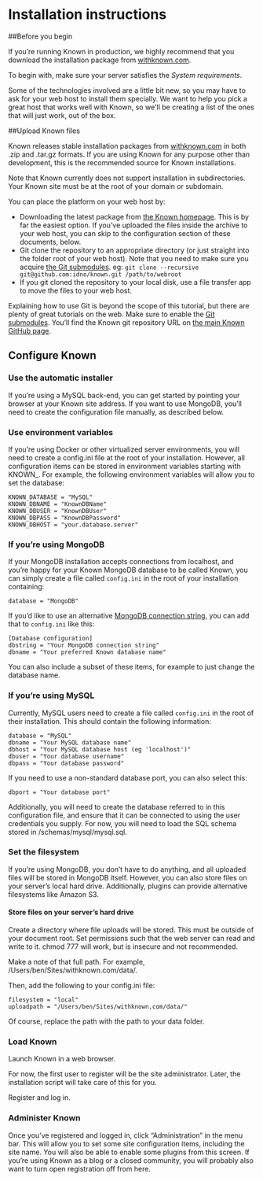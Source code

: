 # Installation instructions

##Before you begin

If you’re running Known in production, we highly recommend that you download the installation package from [withknown.com](https://withknown.com).

To begin with, make sure your server satisfies the _System requirements_.

Some of the technologies involved are a little bit new, so you may have to ask for your web host to install them specially. We want to help you pick a great host that works well with Known, so we'll be creating a list of the ones that will just work, out of the box.

##Upload Known files

Known releases stable installation packages from [withknown.com](https://withknown.com) in both .zip and .tar.gz formats. If you are using Known for any purpose other than development, this is the recommended source for Known installations.

Note that Known currently does not support installation in subdirectories. Your Known site must be at the root of your domain or subdomain.

You can place the platform on your web host by:

+ Downloading the latest package from [the Known homepage](https://withknown.com/). This is by far the easiest option. If you’ve uploaded the files inside the archive to your web host, you can skip to the configuration section of these documents, below.
+ Git clone the repository to an appropriate directory (or just straight into the folder root of your web host). Note that you need to make sure you acquire [the Git submodules](http://git-scm.com/book/en/v2/Git-Tools-Submodules). eg: ```git clone --recursive git@github.com:idno/known.git /path/to/webroot```
+ If you git cloned the repository to your local disk, use a file transfer app to move the files to your web host.

Explaining how to use Git is beyond the scope of this tutorial, but there are plenty of great tutorials on the web. Make sure to enable the [Git submodules](http://git-scm.com/book/en/v2/Git-Tools-Submodules). You’ll find the Known git repository URL on [the main Known GitHub page](https://github.com/idno/idno).

## Configure Known

### Use the automatic installer

If you’re using a MySQL back-end, you can get started by pointing your browser at your Known site address. If you want to use MongoDB, you’ll need to create the configuration file manually, as described below.

### Use environment variables

If you’re using Docker or other virtualized server environments, you will need to create a config.ini file at the root of your installation. However, all configuration items can be stored in environment variables starting with KNOWN_. For example, the following environment variables will allow you to set the database:

    KNOWN_DATABASE = "MySQL"
    KNOWN_DBNAME = "KnownDBName"
    KNOWN_DBUSER = "KnownDBUser"
    KNOWN_DBPASS = "KnownDBPassword"
    KNOWN_DBHOST = "your.database.server"

### If you’re using MongoDB

If your MongoDB installation accepts connections from localhost, and you’re happy for your Known MongoDB database to be called Known, you can simply create a file called ```config.ini``` in the root of your installation containing:

    database = "MongoDB"

If you’d like to use an alternative [MongoDB connection string](http://docs.mongodb.org/manual/reference/connection-string/), you can add that to ```config.ini``` like this:

    [Database configuration]
    dbstring = "Your MongoDB connection string"
    dbname = "Your preferred Known database name"

You can also include a subset of these items, for example to just change the database name.

### If you’re using MySQL

Currently, MySQL users need to create a file called ```config.ini``` in the root of their installation. This should contain the following information:

    database = "MySQL"
    dbname = "Your MySQL database name"
    dbhost = "Your MySQL database host (eg 'localhost')"
    dbuser = "Your database username"
    dbpass = "Your database password"

If you need to use a non-standard database port, you can also select this:

    dbport = "Your database port"

Additionally, you will need to create the database referred to in this configuration file, and ensure that it can be connected to using the user credentials you supply. For now, you will need to load the SQL schema stored in /schemas/mysql/mysql.sql.

### Set the filesystem

If you’re using MongoDB, you don’t have to do anything, and all uploaded files will be stored in MongoDB itself. However, you can also store files on your server’s local hard drive. Additionally, plugins can provide alternative filesystems like Amazon S3.

#### Store files on your server’s hard drive

Create a directory where file uploads will be stored. This must be outside of your document root. Set permissions such that the web server can read and write to it. chmod 777 will work, but is insecure and not recommended.

Make a note of that full path. For example, /Users/ben/Sites/withknown.com/data/.

Then, add the following to your config.ini file:

    filesystem = "local"
    uploadpath = "/Users/ben/Sites/withknown.com/data/"

Of course, replace the path with the path to your data folder.

### Load Known

Launch Known in a web browser.

For now, the first user to register will be the site administrator. Later, the installation script will take care of this for you.

Register and log in.

### Administer Known

Once you’ve registered and logged in, click “Administration” in the menu bar. This will allow you to set some site configuration items, including the site name. You will also be able to enable some plugins from this screen. If you’re using Known as a blog or a closed community, you will probably also want to turn open registration off from here.

